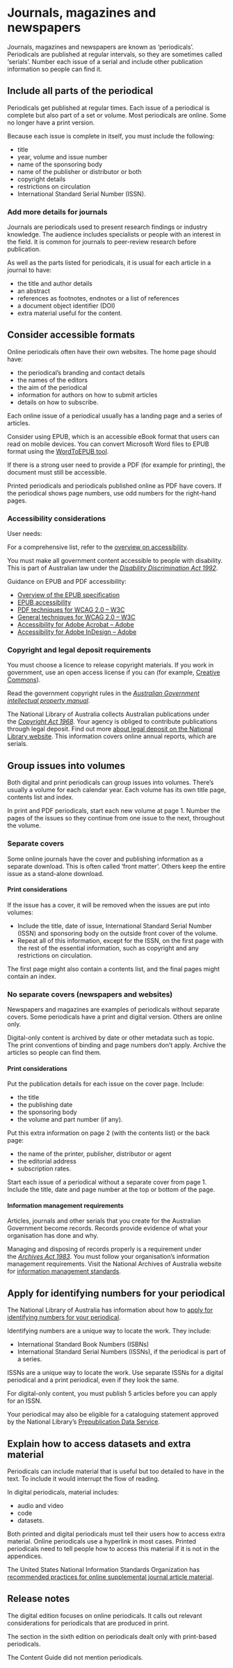 Journals, magazines and newspapers
==================================

Journals, magazines and newspapers are known as ‘periodicals’. Periodicals are published at regular intervals, so they are sometimes called ‘serials’. Number each issue of a serial and include other publication information so people can find it.

Include all parts of the periodical
-----------------------------------

Periodicals get published at regular times. Each issue of a periodical is complete but also part of a set or volume. Most periodicals are online. Some no longer have a print version. 

Because each issue is complete in itself, you must include the following:

*   title
*   year, volume and issue number
*   name of the sponsoring body
*   name of the publisher or distributor or both
*   copyright details
*   restrictions on circulation
*   International Standard Serial Number (ISSN).

### Add more details for journals

Journals are periodicals used to present research findings or industry knowledge. The audience includes specialists or people with an interest in the field. It is common for journals to peer-review research before publication.

As well as the parts listed for periodicals, it is usual for each article in a journal to have:

*   the title and author details
*   an abstract
*   references as footnotes, endnotes or a list of references
*   a document object identifier (DOI)
*   extra material useful for the content.

Consider accessible formats
---------------------------

Online periodicals often have their own websites. The home page should have:

*   the periodical’s branding and contact details
*   the names of the editors
*   the aim of the periodical
*   information for authors on how to submit articles
*   details on how to subscribe.

Each online issue of a periodical usually has a landing page and a series of articles.

Consider using EPUB, which is an accessible eBook format that users can read on mobile devices. You can convert Microsoft Word files to EPUB format using the [WordToEPUB tool](https://daisy.org/activities/software/wordtoepub/).

If there is a strong user need to provide a PDF (for example for printing), the document must still be accessible.

Printed periodicals and periodicals published online as PDF have covers. If the periodical shows page numbers, use odd numbers for the right-hand pages.

### Accessibility considerations

User needs:  

For a comprehensive list, refer to the [overview on accessibility](/node/218).

You must make all government content accessible to people with disability. This is part of Australian law under the _[Disability Discrimination Act 1992](https://www.legislation.gov.au/Series/C2004A04426)_.

Guidance on EPUB and PDF accessibility:

*   [Overview of the EPUB specification](https://inclusivepublishing.org/publisher/epub/)
*   [EPUB accessibility](http://kb.daisy.org/publishing/docs/conformance/epub.html)
*   [PDF techniques for WCAG 2.0 – W3C](https://www.w3.org/TR/WCAG20-TECHS/pdf.html)
*   [General techniques for WCAG 2.0 – W3C](https://www.w3.org/TR/WCAG20-TECHS/general.html)
*   [Accessibility for Adobe Acrobat – Adobe](https://www.adobe.com/accessibility/products/acrobat.html)
*   [Accessibility for Adobe InDesign – Adobe](https://www.adobe.com/accessibility/products/indesign.html)

### Copyright and legal deposit requirements

You must choose a licence to release copyright materials. If you work in government, use an open access license if you can (for example, [Creative Commons](https://creativecommons.org.au/)).

Read the government copyright rules in the [_Australian Government intellectual property manual_](https://www.infrastructure.gov.au/media-centre/publications/australian-government-intellectual-property-manual).

The National Library of Australia collects Australian publications under the [_Copyright Act 1968_](https://www.legislation.gov.au/Series/C1968A00063). Your agency is obliged to contribute publications through legal deposit. Find out more [about legal deposit on the National Library website](https://www.nla.gov.au/legal-deposit). This information covers online annual reports, which are serials.

Group issues into volumes
-------------------------

Both digital and print periodicals can group issues into volumes. There’s usually a volume for each calendar year. Each volume has its own title page, contents list and index.

In print and PDF periodicals, start each new volume at page 1. Number the pages of the issues so they continue from one issue to the next, throughout the volume.

### Separate covers

Some online journals have the cover and publishing information as a separate download. This is often called ‘front matter’. Others keep the entire issue as a stand-alone download.

#### Print considerations

If the issue has a cover, it will be removed when the issues are put into volumes:

*   Include the title, date of issue, International Standard Serial Number (ISSN) and sponsoring body on the outside front cover of the volume.
*   Repeat all of this information, except for the ISSN, on the first page with the rest of the essential information, such as copyright and any restrictions on circulation.

The first page might also contain a contents list, and the final pages might contain an index.

### No separate covers (newspapers and websites)

Newspapers and magazines are examples of periodicals without separate covers. Some periodicals have a print and digital version. Others are online only.

Digital-only content is archived by date or other metadata such as topic. The print conventions of binding and page numbers don’t apply. Archive the articles so people can find them.

#### Print considerations

Put the publication details for each issue on the cover page. Include:

*   the title
*   the publishing date
*   the sponsoring body
*   the volume and part number (if any).

Put this extra information on page 2 (with the contents list) or the back page:

*   the name of the printer, publisher, distributor or agent
*   the editorial address
*   subscription rates.

Start each issue of a periodical without a separate cover from page 1. Include the title, date and page number at the top or bottom of the page.

#### Information management requirements

Articles, journals and other serials that you create for the Australian Government become records. Records provide evidence of what your organisation has done and why.

Managing and disposing of records properly is a requirement under the _[Archives Act 1983](https://www.legislation.gov.au/Series/C2004A02796)_. You must follow your organisation’s information management requirements. Visit the National Archives of Australia website for [information management standards](https://www.naa.gov.au/information-management/information-management-standards).

Apply for identifying numbers for your periodical
-------------------------------------------------

The National Library of Australia has information about how to [apply for identifying numbers for your periodical](https://www.nla.gov.au/content/apply-for-an-isbn-issn-or-ismn).

Identifying numbers are a unique way to locate the work. They include:

*   International Standard Book Numbers (ISBNs)
*   International Standard Serial Numbers (ISSNs), if the periodical is part of a series.

ISSNs are a unique way to locate the work. Use separate ISSNs for a digital periodical and a print periodical, even if they look the same.

For digital-only content, you must publish 5 articles before you can apply for an ISSN.

Your periodical may also be eligible for a cataloguing statement approved by the National Library’s [Prepublication Data Service](https://www.nla.gov.au/content/prepublication-data-service).

Explain how to access datasets and extra material
-------------------------------------------------

Periodicals can include material that is useful but too detailed to have in the text. To include it would interrupt the flow of reading.

In digital periodicals, material includes:

*   audio and video
*   code
*   datasets.

Both printed and digital periodicals must tell their users how to access extra material. Online periodicals use a hyperlink in most cases. Printed periodicals need to tell people how to access this material if it is not in the appendices.

The United States National Information Standards Organization has [recommended practices for online supplemental journal article material](https://www.niso.org/publications/niso-rp-15-2013-recommended-practices-online-supplemental-journal-article-materials).

Release notes
-------------

The digital edition focuses on online periodicals. It calls out relevant considerations for periodicals that are produced in print.

The section in the sixth edition on periodicals dealt only with print-based periodicals.

The Content Guide did not mention periodicals.